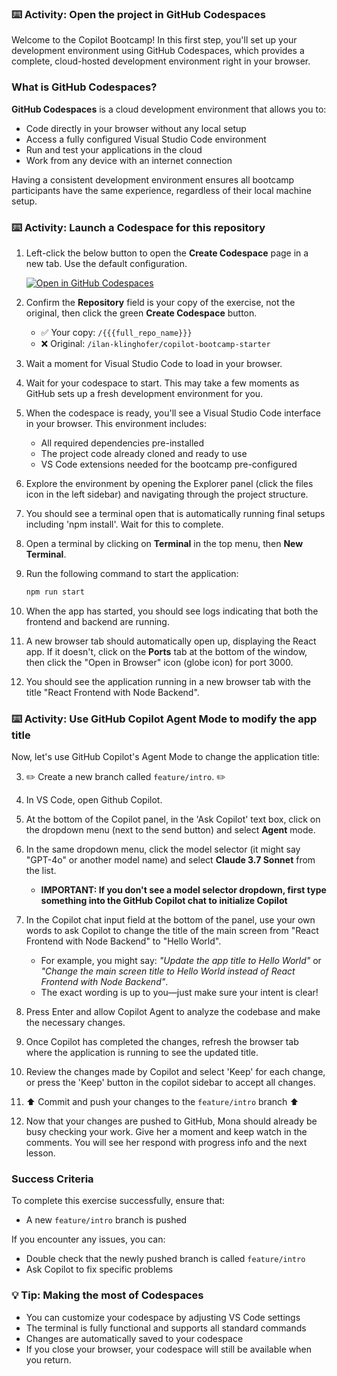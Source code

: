 ### :keyboard: Activity: Open the project in GitHub Codespaces

Welcome to the Copilot Bootcamp! In this first step, you'll set up your development environment using GitHub Codespaces, which provides a complete, cloud-hosted development environment right in your browser.

### What is GitHub Codespaces?

**GitHub Codespaces** is a cloud development environment that allows you to:
- Code directly in your browser without any local setup
- Access a fully configured Visual Studio Code environment
- Run and test your applications in the cloud
- Work from any device with an internet connection

Having a consistent development environment ensures all bootcamp participants have the same experience, regardless of their local machine setup.

### :keyboard: Activity: Launch a Codespace for this repository

1. Left-click the below button to open the **Create Codespace** page in a new tab. Use the default configuration.

   [![Open in GitHub Codespaces](https://github.com/codespaces/badge.svg)](https://codespaces.new/{{full_repo_name}}?quickstart=1)

1. Confirm the **Repository** field is your copy of the exercise, not the original, then click the green **Create Codespace** button.

   - ✅ Your copy: `/{{{full_repo_name}}}`
   - ❌ Original: `/ilan-klinghofer/copilot-bootcamp-starter`

1. Wait a moment for Visual Studio Code to load in your browser.

1. Wait for your codespace to start. This may take a few moments as GitHub sets up a fresh development environment for you.

1. When the codespace is ready, you'll see a Visual Studio Code interface in your browser. This environment includes:
   - All required dependencies pre-installed
   - The project code already cloned and ready to use
   - VS Code extensions needed for the bootcamp pre-configured

1. Explore the environment by opening the Explorer panel (click the files icon in the left sidebar) and navigating through the project structure.

1. You should see a terminal open that is automatically running final setups including 'npm install'. Wait for this to complete.

1. Open a terminal by clicking on **Terminal** in the top menu, then **New Terminal**.

1. Run the following command to start the application:

   ```bash
   npm run start
   ```

1. When the app has started, you should see logs indicating that both the frontend and backend are running.

1. A new browser tab should automatically open up, displaying the React app. If it doesn't, click on the **Ports** tab at the bottom of the window, then click the "Open in Browser" icon (globe icon) for port 3000.

1. You should see the application running in a new browser tab with the title "React Frontend with Node Backend".

### :keyboard: Activity: Use GitHub Copilot Agent Mode to modify the app title

Now, let's use GitHub Copilot's Agent Mode to change the application title:

3. :pencil2: Create a new branch called `feature/intro`. :pencil2:

1. In VS Code, open Github Copilot.

1. At the bottom of the Copilot panel, in the 'Ask Copilot' text box, click on the dropdown menu (next to the send button) and select **Agent** mode.

1. In the same dropdown menu, click the model selector (it might say "GPT-4o" or another model name) and select **Claude 3.7 Sonnet** from the list.
   - **IMPORTANT: If you don't see a model selector dropdown, first type something into the GitHub Copilot chat to initialize Copilot**

1. In the Copilot chat input field at the bottom of the panel, use your own words to ask Copilot to change the title of the main screen from "React Frontend with Node Backend" to "Hello World".
   - For example, you might say: _"Update the app title to Hello World"_ or _"Change the main screen title to Hello World instead of React Frontend with Node Backend"_.
   - The exact wording is up to you—just make sure your intent is clear!

1. Press Enter and allow Copilot Agent to analyze the codebase and make the necessary changes.

1. Once Copilot has completed the changes, refresh the browser tab where the application is running to see the updated title.

1. Review the changes made by Copilot and select 'Keep' for each change, or press the 'Keep' button in the copilot sidebar to accept all changes.

1. :arrow_up: Commit and push your changes to the `feature/intro` branch :arrow_up:

1. Now that your changes are pushed to GitHub, Mona should already be busy checking your work. Give her a moment and keep watch in the comments. You will see her respond with progress info and the next lesson.

### Success Criteria

To complete this exercise successfully, ensure that:
   - A new `feature/intro` branch is pushed

If you encounter any issues, you can:
- Double check that the newly pushed branch is called `feature/intro`
- Ask Copilot to fix specific problems

### :bulb: Tip: Making the most of Codespaces

- You can customize your codespace by adjusting VS Code settings
- The terminal is fully functional and supports all standard commands
- Changes are automatically saved to your codespace
- If you close your browser, your codespace will still be available when you return.
